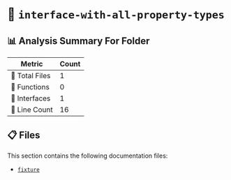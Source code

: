 # 📁 `interface-with-all-property-types`

## 📊 Analysis Summary For Folder

| Metric | Count |
|--------|-------|
| 📁 Total Files | 1 |
| 🔧 Functions | 0 |
| 📐 Interfaces | 1 |
| 🔢 Line Count | 16 |


## 📋 Files

This section contains the following documentation files:

- [`fixture`](./fixture.md)